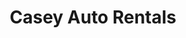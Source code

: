 ---
title: "Casey Auto Rentals"
address: "Turlough Road, Castlebar and, Arrivals Hall of Ireland West Airport Knock, Castlebar and Knock, Co. Mayo"
tel: "+353 (0)94 906 0500"
county: "Mayo"
category: "Car Hire"
type: "Content"
lat: "53.848934173583984"
lng: "-9.284253120422363"
---